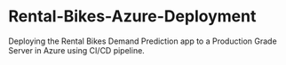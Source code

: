 # Rental-Bikes-Azure-Deployment
Deploying the Rental Bikes Demand Prediction app to a Production Grade Server in Azure using CI/CD pipeline.